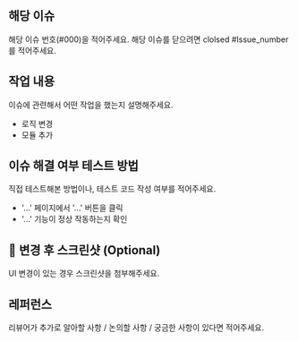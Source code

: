## 해당 이슈
해당 이슈 번호(#000)을 적어주세요.
해당 이슈를 닫으려면 clolsed #Issue_number를 적어주세요.

## 작업 내용
이슈에 관련해서 어떤 작업을 했는지 설명해주세요.
- 로직 변경
- 모듈 추가

## 이슈 해결 여부 테스트 방법  
직접 테스트해본 방법이나, 테스트 코드 작성 여부를 적어주세요.
- '...' 페이지에서 '...' 버튼을 클릭  
- '...' 기능이 정상 작동하는지 확인  

## 📸 변경 후 스크린샷 (Optional)  
UI 변경이 있는 경우 스크린샷을 첨부해주세요.  

## 레퍼런스
리뷰어가 추가로 알아할 사항 / 논의할 사항 / 궁금한 사항이 있다면 적어주세요.
